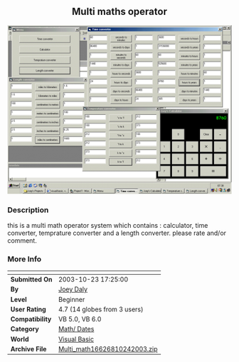﻿<div align="center">

## Multi maths operator

<img src="PIC2003102424402578.gif">
</div>

### Description

this is a multi math operator system which contains : calculator, time converter, temprature converter and a length converter. please rate and/or comment.
 
### More Info
 


<span>             |<span>
---                |---
**Submitted On**   |2003-10-23 17:25:00
**By**             |[Joey Daly](https://github.com/Planet-Source-Code/PSCIndex/blob/master/ByAuthor/joey-daly.md)
**Level**          |Beginner
**User Rating**    |4.7 (14 globes from 3 users)
**Compatibility**  |VB 5\.0, VB 6\.0
**Category**       |[Math/ Dates](https://github.com/Planet-Source-Code/PSCIndex/blob/master/ByCategory/math-dates__1-37.md)
**World**          |[Visual Basic](https://github.com/Planet-Source-Code/PSCIndex/blob/master/ByWorld/visual-basic.md)
**Archive File**   |[Multi\_math16626810242003\.zip](https://github.com/Planet-Source-Code/joey-daly-multi-maths-operator__1-49418/archive/master.zip)








